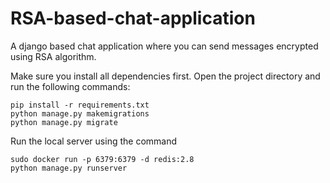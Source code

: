 # RSA-based-chat-application
A django based chat application where you can send messages encrypted using RSA algorithm.

Make sure you install all dependencies first.
Open the project directory and run the following commands:
```
pip install -r requirements.txt
python manage.py makemigrations
python manage.py migrate
```

Run the local server using the command
```
sudo docker run -p 6379:6379 -d redis:2.8
python manage.py runserver
```

